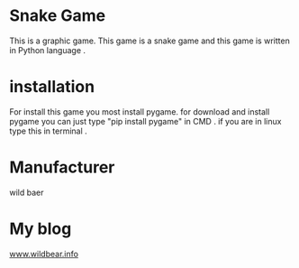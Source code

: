 # Snake Game
 This is a graphic game. This game is a snake game and this game is written in Python language .
                                              

# installation
For install this game you most install pygame. for download and install pygame you can just type "pip install pygame" in CMD .
if you are in linux type this in terminal .
 
 
# Manufacturer
 wild baer 
 
 
# My blog 
 www.wildbear.info
